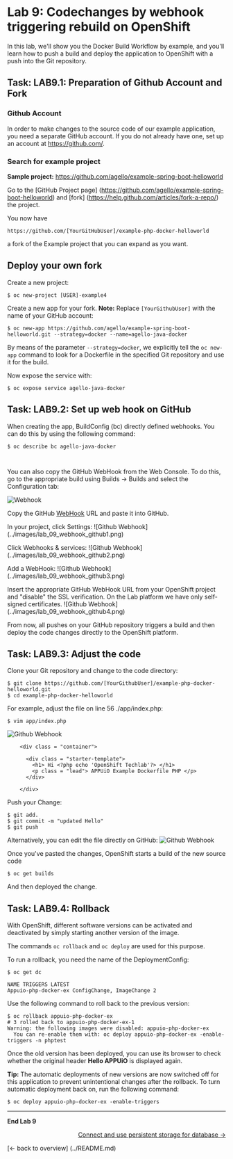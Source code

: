 
# Lab 9: Codechanges by webhook triggering rebuild on OpenShift

In this lab, we'll show you the Docker Build Workflow by example, and you'll learn how to push a build and deploy the application to OpenShift with a push into the Git repository.

## Task: LAB9.1: Preparation of Github Account and Fork

### Github Account

In order to make changes to the source code of our example application, you need a separate GitHub account. If you do not already have one, set up an account at https://github.com/.

### Search for example project

**Sample project:** https://github.com/agello/example-spring-boot-helloworld

Go to the [GitHub Project page] (https://github.com/agello/example-spring-boot-helloworld) and [fork] (https://help.github.com/articles/fork-a-repo/) the project.

You now have
```
https://github.com/[YourGitHubUser]/example-php-docker-helloworld
```

a fork of the Example project that you can expand as you want.

## Deploy your own fork

Create a new project:
```
$ oc new-project [USER]-example4
```

Create a new app for your fork. **Note:** Replace `[YourGithubUser]` with the name of your GitHub account:

```
$ oc new-app https://github.com/agello/example-spring-boot-helloworld.git --strategy=docker --name=agello-java-docker
```
By means of the parameter `--strategy=docker`, we explicitly tell the `oc new-app` command to look for a Dockerfile in the specified Git repository and use it for the build.

Now expose the service with:
```
$ oc expose service agello-java-docker
```

## Task: LAB9.2: Set up web hook on GitHub

When creating the app, BuildConfig (bc) directly defined webhooks. You can do this by using the following command:

```
$ oc describe bc agello-java-docker



```

You can also copy the GitHub WebHook from the Web Console. To do this, go to the appropriate build using Builds → Builds and select the Configuration tab:

![Webhook](../images/lab_9_webhook_ose3.png)

Copy the GitHub [WebHook](https://developer.github.com/webhooks/) URL and paste it into GitHub.

In your project, click Settings:
![Github Webhook] (../images/lab_09_webhook_github1.png)

Click Webhooks & services:
![Github Webhook] (../images/lab_09_webhook_github2.png)

Add a WebHook:
![Github Webhook] (../images/lab_09_webhook_github3.png)

Insert the appropriate GitHub WebHook URL from your OpenShift project and "disable" the SSL verification. On the Lab platform we have only self-signed certificates.
![Github Webhook] (../images/lab_09_webhook_github4.png)

From now, all pushes on your GitHub repository triggers a build and then deploy the code changes directly to the OpenShift platform.

## Task: LAB9.3: Adjust the code

Clone your Git repository and change to the code directory:
```
$ git clone https://github.com/[YourGithubUser]/example-php-docker-helloworld.git
$ cd example-php-docker-helloworld
```

For example, adjust the file on line 56 ./app/index.php:

```
$ vim app/index.php
```

![Github Webhook](../images/lab_9_codechange1.png)

```
    <div class = "container">

      <div class = "starter-template">
        <h1> Hi <?php echo 'OpenShift Techlab'?> </h1>
        <p class = "lead"> APPUiO Example Dockerfile PHP </p>
      </div>

    </div>
```

Push your Change:

```
$ git add.
$ git commit -m "updated Hello"
$ git push
```

Alternatively, you can edit the file directly on GitHub:
![Github Webhook](../images/lab_9_edit_on_github.png)

Once you've pasted the changes, OpenShift starts a build of the new source code
```
$ oc get builds
```

And then deployed the change.

## Task: LAB9.4: Rollback

With OpenShift, different software versions can be activated and deactivated by simply starting another version of the image.

The commands `oc rollback` and `oc deploy` are used for this purpose.

To run a rollback, you need the name of the DeploymentConfig:

```
$ oc get dc

NAME TRIGGERS LATEST
Appuio-php-docker-ex ConfigChange, ImageChange 2

```

Use the following command to roll back to the previous version:

```
$ oc rollback appuio-php-docker-ex
# 3 rolled back to appuio-php-docker-ex-1
Warning: the following images were disabled: appuio-php-docker-ex
  You can re-enable them with: oc deploy appuio-php-docker-ex -enable-triggers -n phptest
```

Once the old version has been deployed, you can use its browser to check whether the original header **Hello APPUiO** is displayed again.

**Tip:** The automatic deployments of new versions are now switched off for this application to prevent unintentional changes after the rollback. To turn automatic deployment back on, run the following command:


```
$ oc deploy appuio-php-docker-ex -enable-triggers
```

---

**End Lab 9**

<p width = "100px" align = "right"> <a href="10_persistent_storage.md"> Connect and use persistent storage for database → </a> </p>
[← back to overview] (../README.md)
